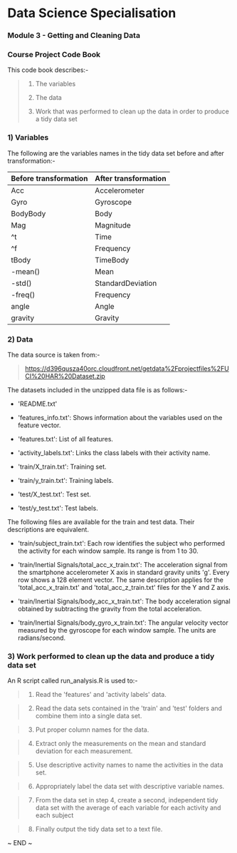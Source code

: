 # Data Science Specialisation
### Module 3 - Getting and Cleaning Data
### Course Project Code Book

This code book describes:-

> 1) The variables
> 
> 2) The data
> 
> 3) Work that was performed to clean up the data in order to produce a tidy data set

### 1) Variables

The following are the variables names in the tidy data set before and after transformation:-

| Before transformation  | After transformation |
| :--------------------- | :------------------- |
| Acc                    | Accelerometer        |
| Gyro                   | Gyroscope            |
| BodyBody               | Body                 |
| Mag                    | Magnitude            |
| ^t                     | Time                 |
| ^f                     | Frequency            |
| tBody                  | TimeBody             |
| -mean()                | Mean                 |
| -std()                 | StandardDeviation    |
| -freq()                | Frequency            |
| angle                  | Angle                |
| gravity                | Gravity              |

### 2) Data

The data source is taken from:-

> https://d396qusza40orc.cloudfront.net/getdata%2Fprojectfiles%2FUCI%20HAR%20Dataset.zip 

The datasets included in the unzipped data file is as follows:-

- 'README.txt'

- 'features_info.txt': Shows information about the variables used on the feature vector.

- 'features.txt': List of all features.

- 'activity_labels.txt': Links the class labels with their activity name.

- 'train/X_train.txt': Training set.

- 'train/y_train.txt': Training labels.

- 'test/X_test.txt': Test set.

- 'test/y_test.txt': Test labels.

The following files are available for the train and test data. Their descriptions are equivalent. 

- 'train/subject_train.txt': Each row identifies the subject who performed the activity for each window sample. Its range is from 1 to 30. 

- 'train/Inertial Signals/total_acc_x_train.txt': The acceleration signal from the smartphone accelerometer X axis in standard gravity units 'g'. Every row shows a 128 element vector. The same description applies for the 'total_acc_x_train.txt' and 'total_acc_z_train.txt' files for the Y and Z axis. 

- 'train/Inertial Signals/body_acc_x_train.txt': The body acceleration signal obtained by subtracting the gravity from the total acceleration. 

- 'train/Inertial Signals/body_gyro_x_train.txt': The angular velocity vector measured by the gyroscope for each window sample. The units are radians/second. 

### 3) Work performed to clean up the data and produce a tidy data set

An R script called run_analysis.R is used to:-

> 1) Read the 'features' and 'activity labels' data.

> 2) Read the data sets contained in the 'train' and 'test' folders and combine them into a single data set.

> 3) Put proper column names for the data.

> 4) Extract only the measurements on the mean and standard deviation for each measurement.

> 5) Use descriptive activity names to name the activities in the data set.

> 6) Appropriately label the data set with descriptive variable names.

> 7) From the data set in step 4, create a second, independent tidy data set with the average of each variable for each activity and each subject

> 8) Finally output the tidy data set to a text file.

~ END ~
